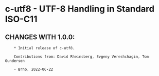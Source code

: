 # c-utf8 - UTF-8 Handling in Standard ISO-C11

## CHANGES WITH 1.0.0:

        * Initial release of c-utf8.

        Contributions from: David Rheinsberg, Evgeny Vereshchagin, Tom Gundersen

        - Brno, 2022-06-22
